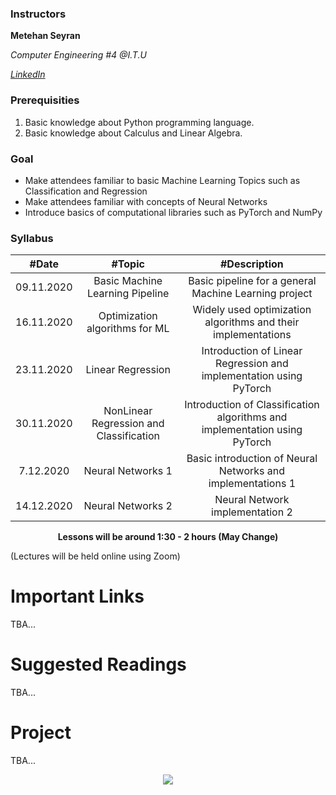 
### Instructors

**Metehan Seyran**

*Computer Engineering #4 @I.T.U*

[*LinkedIn*](https://www.linkedin.com/in/metehan-seyran/)


### Prerequisities
1. Basic knowledge about Python programming language.
2. Basic knowledge about Calculus and Linear Algebra.

### Goal
* Make attendees familiar to basic Machine Learning Topics such as Classification and Regression
* Make attendees familiar with concepts of Neural Networks
* Introduce basics of computational libraries such as PyTorch and NumPy

### Syllabus

|  #Date |  #Topic  | #Description  |
| :------------: | :------------: | :------------: |
| 09.11.2020 | Basic Machine Learning Pipeline  | Basic pipeline for a general Machine Learning project |
| 16.11.2020  | Optimization algorithms for ML | Widely used optimization algorithms and their implementations |
| 23.11.2020  |  Linear Regression  | Introduction of Linear Regression and implementation using PyTorch  |
| 30.11.2020  |  NonLinear Regression and Classification  | Introduction of Classification algorithms and implementation using PyTorch  |
| 7.12.2020  | Neural Networks 1  | Basic introduction of Neural Networks and implementations 1 |
| 14.12.2020  |  Neural Networks 2  | Neural Network implementation 2  |

<p align="center"><b>Lessons will be around 1:30 - 2 hours (May Change)</b></p>

(Lectures will be held online using Zoom)

# Important Links

TBA...

# Suggested Readings

TBA...

# Project
TBA...


<p align="center">
  <a href="//ituacm.com" target="_blank">
    <img src="https://ituacm.com/wp-content/uploads/2017/08/itu-logo.png">
  </a>
</p>
